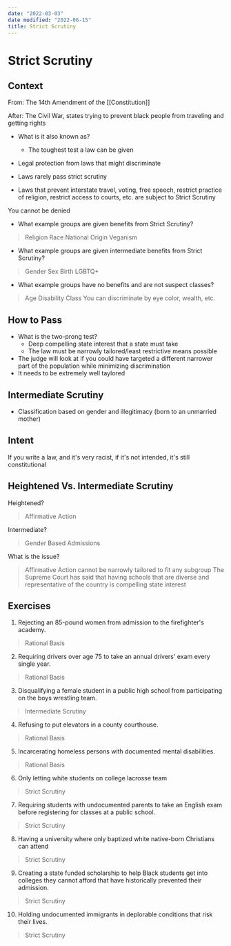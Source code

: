 ```yaml
---
date: "2022-03-03"
date modified: "2022-06-15"
title: Strict Scrutiny
---
```


# Strict Scrutiny

## Context
From: The 14th Amendment of the [[Constitution]]

After: The Civil War, states trying to prevent black people from traveling and getting rights

- What is it also known as?
	- The toughest test a law can be given
- Legal protection from laws that might discriminate
- Laws rarely pass strict scrutiny

- Laws that prevent interstate travel, voting, free speech, restrict practice of religion, restrict access to courts, etc. are subject to Strict Scrutiny

You cannot be denied

- What example groups are given benefits from Strict Scrutiny?
>	Religion
>	Race
>	National Origin
>	Veganism
- What example groups are given intermediate benefits from Strict Scrutiny?
> Gender
> Sex
> Birth
> LGBTQ+
- What example groups have no benefits and are not suspect classes?
> 	Age
> 	Disability
> 	Class
> 	You can discriminate by eye color, wealth, etc.

## How to Pass
- What is the two-prong test?
	- Deep compelling state interest that a state must take
	- The law must be narrowly tailored/least restrictive means possible
- The judge will look at if you could have targeted a different narrower part of the population while minimizing discrimination
- It needs to be extremely well taylored

## Intermediate Scrutiny
- Classification based on gender and illegitimacy (born to an unmarried mother)

## Intent
If you write a law, and it's very racist, if it's not intended, it's still constitutional

## Heightened Vs. Intermediate Scrutiny
Heightened?

>Affirmative Action

Intermediate?

> Gender Based Admissions

What is the issue?

> Affirmative Action cannot be narrowly tailored to fit any subgroup
> The Supreme Court has said that having schools that are diverse and representative of the country is compelling state interest

## Exercises
1. Rejecting an 85-pound women from admission to the firefighter's academy.
> Rational Basis
2. Requiring drivers over age 75 to take an annual drivers' exam every single year.
> Rational Basis
3. Disqualifying a female student in a public high school from participating on the boys wrestling team.
> Intermediate Scrutiny
4. Refusing to put elevators in a county courthouse.
> Rational Basis
5. Incarcerating homeless persons with documented mental disabilities.
> Rational Basis
6. Only letting white students on college lacrosse team
> Strict Scrutiny
7. Requiring students with undocumented parents to take an English exam before registering for classes at a public school.
> Strict Scrutiny
8. Having a university where only baptized white native-born Christians can attend
> Strict Scrutiny
9. Creating a state funded scholarship to help Black students get into colleges they cannot afford that have historically prevented their admission.
> Strict Scrutiny
10. Holding undocumented immigrants in deplorable conditions that risk their lives.
> Strict Scrutiny
